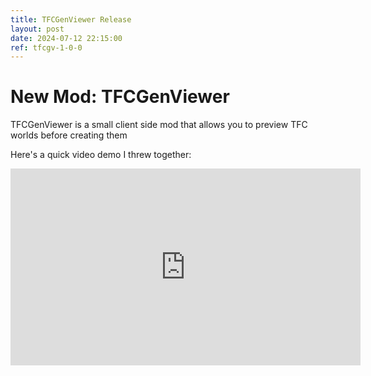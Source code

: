 ```yaml
---
title: TFCGenViewer Release
layout: post
date: 2024-07-12 22:15:00
ref: tfcgv-1-0-0
---
```


# New Mod: TFCGenViewer

TFCGenViewer is a small client side mod that allows you to preview TFC worlds before creating them

Here's a quick video demo I threw together:

<iframe width="560" height="315" src="https://www.youtube.com/embed/jfreS69Sb-Q?si=SjwpFwlBY_dKuwzF" title="YouTube video player" frameborder="0" allow="accelerometer; autoplay; clipboard-write; encrypted-media; gyroscope; picture-in-picture; web-share" referrerpolicy="strict-origin-when-cross-origin" allowfullscreen></iframe>
